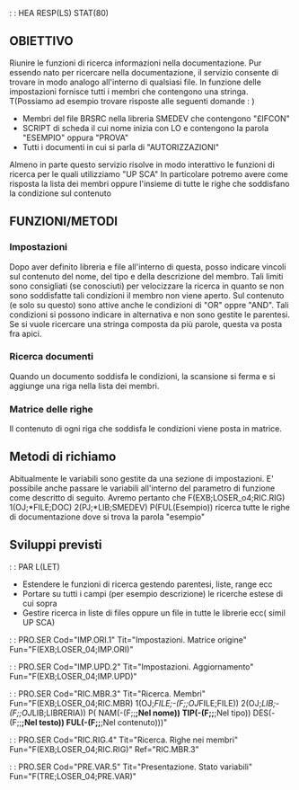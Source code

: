  :  : HEA RESP(LS) STAT(80)
## OBIETTIVO
Riunire le funzioni di ricerca informazioni nella documentazione. Pur essendo nato per ricercare nella documentazione, il servizio consente di trovare in modo analogo all'interno di qualsiasi file. In funzione delle impostazioni fornisce tutti i membri che contengono una stringa.
 T(Possiamo ad esempio trovare risposte alle seguenti domande : )
- Membri del file BRSRC nella libreria SMEDEV che contengono "£IFCON"
- SCRIPT di scheda il cui nome inizia con LO e contengono la parola "ESEMPIO" oppura "PROVA"
- Tutti i documenti in cui si parla di "AUTORIZZAZIONI"

Almeno in parte questo servizio risolve in modo interattivo le funzioni di ricerca per le quali utilizziamo "UP SCA"
In particolare potremo avere come risposta la lista dei membri oppure l'insieme di tutte le righe che soddisfano la condizione sul contenuto

## FUNZIONI/METODI
### Impostazioni
Dopo aver definito libreria e file all'interno di questa, posso indicare vincoli sul contenuto del nome, del tipo e della descrizione del membro. Tali limiti sono consigliati (se conosciuti) per velocizzare la ricerca in quanto se non sono soddisfatte tali condizioni il membro non viene aperto.
Sul contenuto (e solo su questo) sono attive anche le condizioni di "OR" oppre "AND". Tali condizioni si possono indicare in alternativa e non sono gestite le parentesi. Se si vuole ricercare una stringa composta da più parole, questa va posta fra apici.

### Ricerca documenti
Quando un documento soddisfa le condizioni, la scansione si ferma e si aggiunge una riga nella lista dei membri.

### Matrice delle righe
Il contenuto di ogni riga che soddisfa le condizioni viene posta in matrice.

## Metodi di richiamo
Abitualmente le variabili sono gestite da una sezione di impostazioni. E' possibile anche passare le variabili all'interno del parametro di funzione come descritto di seguito. Avremo pertanto che F(EXB;LOSER_o4;RIC.RIG) 1(OJ;*FILE;DOC) 2(PJ;*LIB;SMEDEV) P(FUL(Esempio)) ricerca tutte le righe di documentazione dove si trova la parola "esempio"

## Sviluppi previsti
 :  : PAR L(LET)
- Estendere le funzioni di ricerca gestendo parentesi, liste, range ecc
- Portare su tutti i campi (per esempio descrizione) le ricerche estese di cui sopra
- Gestire ricerca in liste di files oppure un file in tutte le librerie ecc( simil UP SCA)


 :  : PRO.SER Cod="IMP.ORI.1" Tit="Impostazioni. Matrice origine" Fun="F(EXB;LOSER_04;IMP.ORI)"

 :  : PRO.SER Cod="IMP.UPD.2" Tit="Impostazioni. Aggiornamento" Fun="F(EXB;LOSER_04;IMP.UPD)"

 :  : PRO.SER Cod="RIC.MBR.3" Tit="Ricerca. Membri" Fun="F(EXB;LOSER_04;RIC.MBR) 1(OJ;*FILE;-(F;;OJ*FILE;FILE)) 2(OJ;*LIB;-(F;;OJ*LIB;LIBRERIA)) P( NAM(-(F;;**;Nel nome)) TIP(-(F;;**;Nel tipo)) DES(-(F;;**;Nel testo)) FUL(-(F;;**;Nel contenuto)))"

 :  : PRO.SER Cod="RIC.RIG.4" Tit="Ricerca. Righe nei membri" Fun="F(EXB;LOSER_04;RIC.RIG)" Ref="RIC.MBR.3"

 :  : PRO.SER Cod="PRE.VAR.5" Tit="Presentazione. Stato variabili" Fun="F(TRE;LOSER_04;PRE.VAR)"

